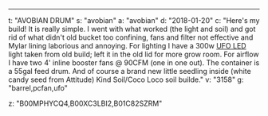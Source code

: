 ---
t: "AVOBIAN DRUM"
s: "avobian"
a: "avobian"
d: "2018-01-20"
c: "Here's my build! It is really simple. I went with what worked (the light and soil) and got rid of what didn't old bucket too confining, fans and filter not effective and Mylar lining laborious and annoying. For lighting I have a 300w <a href='https://amzn.to/36NO5zr'>UFO LED</a> light taken from old build; left it in the old lid for more grow room. For airflow I have two 4' inline booster fans @ 90CFM (one in one out). The container is a 55gal feed drum. And of course a brand new little seedling inside (white candy seed from Attitude) Kind Soil/Coco Loco soil builde."
v: "3158"
g: "barrel,pcfan,ufo"

z: "B00MPHYCQ4,B00XC3LBI2,B01C82SZRM"
